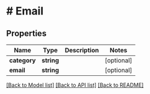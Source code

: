 # # Email

## Properties

Name | Type | Description | Notes
------------ | ------------- | ------------- | -------------
**category** | **string** |  | [optional] 
**email** | **string** |  | [optional] 

[[Back to Model list]](../../README.md#documentation-for-models) [[Back to API list]](../../README.md#documentation-for-api-endpoints) [[Back to README]](../../README.md)


